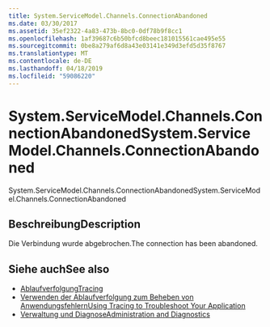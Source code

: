 ```yaml
---
title: System.ServiceModel.Channels.ConnectionAbandoned
ms.date: 03/30/2017
ms.assetid: 35ef2322-4a83-473b-8bc0-0df78b9f8cc1
ms.openlocfilehash: 1af39687c6b50bfcd8beec181015561cae495e55
ms.sourcegitcommit: 0be8a279af6d8a43e03141e349d3efd5d35f8767
ms.translationtype: MT
ms.contentlocale: de-DE
ms.lasthandoff: 04/18/2019
ms.locfileid: "59086220"
---
```

# <a name="systemservicemodelchannelsconnectionabandoned"></a><span data-ttu-id="63848-102">System.ServiceModel.Channels.ConnectionAbandoned</span><span class="sxs-lookup"><span data-stu-id="63848-102">System.ServiceModel.Channels.ConnectionAbandoned</span></span>
<span data-ttu-id="63848-103">System.ServiceModel.Channels.ConnectionAbandoned</span><span class="sxs-lookup"><span data-stu-id="63848-103">System.ServiceModel.Channels.ConnectionAbandoned</span></span>  
  
## <a name="description"></a><span data-ttu-id="63848-104">Beschreibung</span><span class="sxs-lookup"><span data-stu-id="63848-104">Description</span></span>  
 <span data-ttu-id="63848-105">Die Verbindung wurde abgebrochen.</span><span class="sxs-lookup"><span data-stu-id="63848-105">The connection has been abandoned.</span></span>  
  
## <a name="see-also"></a><span data-ttu-id="63848-106">Siehe auch</span><span class="sxs-lookup"><span data-stu-id="63848-106">See also</span></span>

- [<span data-ttu-id="63848-107">Ablaufverfolgung</span><span class="sxs-lookup"><span data-stu-id="63848-107">Tracing</span></span>](../../../../../docs/framework/wcf/diagnostics/tracing/index.md)
- [<span data-ttu-id="63848-108">Verwenden der Ablaufverfolgung zum Beheben von Anwendungsfehlern</span><span class="sxs-lookup"><span data-stu-id="63848-108">Using Tracing to Troubleshoot Your Application</span></span>](../../../../../docs/framework/wcf/diagnostics/tracing/using-tracing-to-troubleshoot-your-application.md)
- [<span data-ttu-id="63848-109">Verwaltung und Diagnose</span><span class="sxs-lookup"><span data-stu-id="63848-109">Administration and Diagnostics</span></span>](../../../../../docs/framework/wcf/diagnostics/index.md)
